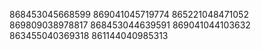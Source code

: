 868453045668599
869041045719774
865221048471052
869809038978817
868453044639591
869041044103632
863455040369318
861144040985313
